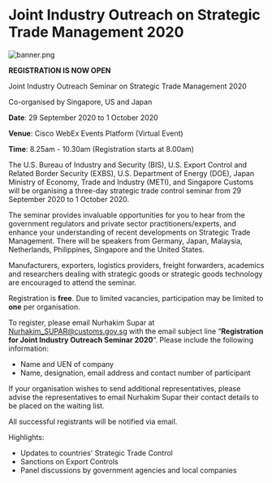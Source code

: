 
# Joint Industry Outreach on Strategic Trade Management 2020

![banner.png](/images/banner.png)

**REGISTRATION IS NOW OPEN**

Joint Industry Outreach Seminar on Strategic Trade Management 2020

Co-organised by Singapore, US and Japan

**Date**: 29 September 2020 to 1 October 2020

**Venue**: Cisco WebEx Events Platform (Virtual Event)

**Time**: 8.25am - 10.30am (Registration starts at 8.00am)

The U.S. Bureau of Industry and Security (BIS), U.S. Export Control and Related Border Security (EXBS), U.S. Department of Energy (DOE), Japan Ministry of Economy, Trade and Industry (METI), and Singapore Customs will be organising a three-day strategic trade control seminar from 29 September 2020 to 1 October 2020.

The seminar provides invaluable opportunities for you to hear from the government regulators and private sector practitioners/experts, and enhance your understanding of recent developments on Strategic Trade Management. There will be speakers from Germany, Japan, Malaysia, Netherlands, Philippines, Singapore and the United States.

Manufacturers, exporters, logistics providers, freight forwarders, academics and researchers dealing with strategic goods or strategic goods technology are encouraged to attend the seminar.

Registration is  **free**. Due to limited vacancies, participation may be limited to **one** per organisation.

To register, please email Nurhakim Supar at Nurhakim_SUPAR@customs.gov.sg with the email subject line “**Registration for Joint Industry Outreach Seminar 2020**”. Please include the following information:

-   Name and UEN of company
-   Name, designation, email address and contact number of participant

If your organisation wishes to send additional representatives, please advise the representatives to email Nurhakim Supar their contact details to be placed on the waiting list.

All successful registrants will be notified via email.

Highlights:

-   Updates to countries' Strategic Trade Control
-   Sanctions on Export Controls
-   Panel discussions by government agencies and local companies
